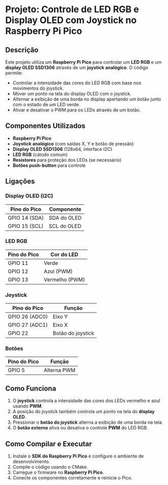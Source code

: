 # Projeto: Controle de LED RGB e Display OLED com Joystick no Raspberry Pi Pico

## Descrição

Este projeto utiliza um **Raspberry Pi Pico** para controlar um **LED RGB** e um **display OLED SSD1306** através de um **joystick analógico**. O código permite:

- Controlar a intensidade das cores do LED RGB com base nos movimentos do joystick.
- Mover um ponto na tela do display OLED com o joystick.
- Alternar a exibição de uma borda no display apertando um botão junto com o estado de um LED verde.
- Ativar e desativar o PWM para os LEDs através de um botão.

## Componentes Utilizados

- **Raspberry Pi Pico**
- **Joystick analógico** (com saídas X, Y e botão de pressão)
- **Display OLED SSD1306** (128x64, interface I2C)
- **LED RGB** (cátodo comum)
- **Resistores** para proteção dos LEDs (se necessário)
- **Botões push-button** para controle


## Ligações

### Display OLED (I2C)

| Pino do Pico  | Componente  |
| ------------- | ----------- |
| GPIO 14 (SDA) | SDA do OLED |
| GPIO 15 (SCL) | SCL do OLED |

### LED RGB

| Pino do Pico | Cor do LED     |
| ------------ | -------------- |
| GPIO 11      | Verde          |
| GPIO 12      | Azul (PWM)     |
| GPIO 13      | Vermelho (PWM) |

### Joystick

| Pino do Pico   | Função            |
| -------------- | ----------------- |
| GPIO 26 (ADC0) | Eixo Y            |
| GPIO 27 (ADC1) | Eixo X            |
| GPIO 22        | Botão do joystick |

### Botões

| Pino do Pico | Função      |
| ------------ | ----------- |
| GPIO 5       | Alterna PWM |

## Como Funciona

1. O **joystick** controla a intensidade das cores dos LEDs vermelho e azul usando **PWM**.
2. A posição do joystick também controla um ponto na tela do **display OLED**.
3. Pressionar o **botão do joystick** alterna a exibição de uma borda na tela.
4. O **botão externo** ativa ou desativa o controle **PWM** do LED RGB.

## Como Compilar e Executar

1. Instale o **SDK do Raspberry Pi Pico** e configure o ambiente de desenvolvimento.
2. Compile o código usando o CMake.
3. Carregue o firmware no **Raspberry Pi Pico**.
4. Conecte os componentes corretamente e reinicie o Pico.

